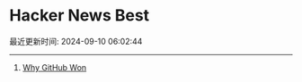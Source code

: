 # Hacker News Best

最近更新时间: 2024-09-10 06:02:44

--- 
1. [Why GitHub Won](https://blog.gitbutler.com/why-github-actually-won/) 
